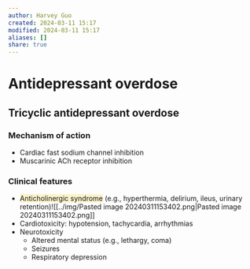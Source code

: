 ```yaml
---
author: Harvey Guo
created: 2024-03-11 15:17
modified: 2024-03-11 15:17
aliases: []
share: true
---
```

# Antidepressant overdose
## Tricyclic antidepressant overdose
### Mechanism of action
- Cardiac fast sodium channel inhibition
- Muscarinic ACh receptor inhibition
### Clinical features
- <span style="background:rgba(240, 200, 0, 0.2)">Anticholinergic syndrome</span> (e.g., hyperthermia, delirium, ileus, urinary retention)![[../img/Pasted image 20240311153402.png|Pasted image 20240311153402.png]]
- Cardiotoxicity: hypotension, tachycardia, arrhythmias
- Neurotoxicity
	- Altered mental status (e.g., lethargy, coma)
	- Seizures
	- Respiratory depression
